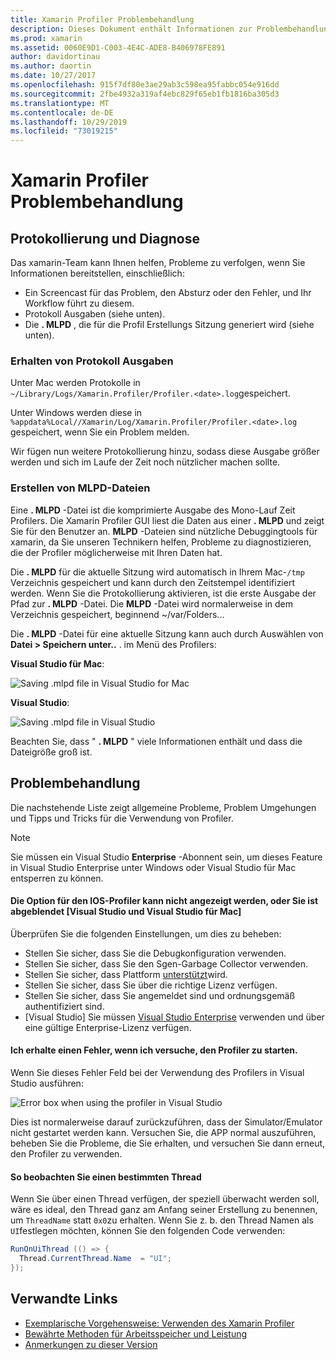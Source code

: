 ```yaml
---
title: Xamarin Profiler Problembehandlung
description: Dieses Dokument enthält Informationen zur Problembehandlung im Zusammenhang mit dem Xamarin Profiler. Es werden Probleme im Zusammenhang mit Protokollierung und Diagnose, der IDE und anderen Themen beschrieben.
ms.prod: xamarin
ms.assetid: 0060E9D1-C003-4E4C-ADE8-B406978FE891
author: davidortinau
ms.author: daortin
ms.date: 10/27/2017
ms.openlocfilehash: 915f7df80e3ae29ab3c598ea95fabbc054e916dd
ms.sourcegitcommit: 2fbe4932a319af4ebc829f65eb1fb1816ba305d3
ms.translationtype: MT
ms.contentlocale: de-DE
ms.lasthandoff: 10/29/2019
ms.locfileid: "73019215"
---
```

# <a name="xamarin-profiler-troubleshooting"></a>Xamarin Profiler Problembehandlung

## <a name="logging-and-diagnostics"></a>Protokollierung und Diagnose

Das xamarin-Team kann Ihnen helfen, Probleme zu verfolgen, wenn Sie Informationen bereitstellen, einschließlich:

- Ein Screencast für das Problem, den Absturz oder den Fehler, und Ihr Workflow führt zu diesem.
- Protokoll Ausgaben (siehe unten).
- Die **. MLPD** , die für die Profil Erstellungs Sitzung generiert wird (siehe unten).

### <a name="getting-log-outputs"></a>Erhalten von Protokoll Ausgaben

Unter Mac werden Protokolle in `~/Library/Logs/Xamarin.Profiler/Profiler.<date>.log`gespeichert.

Unter Windows werden diese in `%appdata%Local//Xamarin/Log/Xamarin.Profiler/Profiler.<date>.log` gespeichert, wenn Sie ein Problem melden.

Wir fügen nun weitere Protokollierung hinzu, sodass diese Ausgabe größer werden und sich im Laufe der Zeit noch nützlicher machen sollte.

<a name="gen_mlpd" />

### <a name="generating-mlpd-files"></a>Erstellen von MLPD-Dateien

Eine **. MLPD** -Datei ist die komprimierte Ausgabe des Mono-Lauf Zeit Profilers. Die Xamarin Profiler GUI liest die Daten aus einer **. MLPD** und zeigt Sie für den Benutzer an. **MLPD** -Dateien sind nützliche Debuggingtools für xamarin, da Sie unseren Technikern helfen, Probleme zu diagnostizieren, die der Profiler möglicherweise mit Ihren Daten hat.

Die **. MLPD** für die aktuelle Sitzung wird automatisch in Ihrem Mac-`/tmp` Verzeichnis gespeichert und kann durch den Zeitstempel identifiziert werden. Wenn Sie die Protokollierung aktivieren, ist die erste Ausgabe der Pfad zur **. MLPD** -Datei. Die **MLPD** -Datei wird normalerweise in dem Verzeichnis gespeichert, beginnend ~/var/Folders...

Die **. MLPD** -Datei für eine aktuelle Sitzung kann auch durch Auswählen von **Datei > Speichern unter..** . im Menü des Profilers:

**Visual Studio für Mac**:

![](troubleshooting-images/image17.png "Saving .mlpd file in Visual Studio for Mac")

**Visual Studio**:

![](troubleshooting-images/image17-vs.png "Saving .mlpd file in Visual Studio")

Beachten Sie, dass " **. MLPD** " viele Informationen enthält und dass die Dateigröße groß ist.

## <a name="troubleshooting"></a>Problembehandlung

Die nachstehende Liste zeigt allgemeine Probleme, Problem Umgehungen und Tipps und Tricks für die Verwendung von Profiler.

> [!NOTE]
> Sie müssen ein Visual Studio **Enterprise** -Abonnent sein, um dieses Feature in Visual Studio Enterprise unter Windows oder Visual Studio für Mac entsperren zu können.

#### <a name="i-cant-see-the-ios-profiler-option-or-it-is-greyed-out-visual-studio-and-visual-studio-for-mac"></a>Die Option für den IOS-Profiler kann nicht angezeigt werden, oder Sie ist abgeblendet [Visual Studio und Visual Studio für Mac]

Überprüfen Sie die folgenden Einstellungen, um dies zu beheben:

- Stellen Sie sicher, dass Sie die Debugkonfiguration verwenden.
- Stellen Sie sicher, dass Sie den Sgen-Garbage Collector verwenden.
- Stellen Sie sicher, dass Plattform [unterstützt](~/tools/profiler/index.md#Profiler_Support)wird.
- Stellen Sie sicher, dass Sie über die richtige Lizenz verfügen.
- Stellen Sie sicher, dass Sie angemeldet sind und ordnungsgemäß authentifiziert sind.
- [Visual Studio] Sie müssen [Visual Studio Enterprise](https://visualstudio.microsoft.com/vs/enterprise/) verwenden und über eine gültige Enterprise-Lizenz verfügen.

#### <a name="i-get-an-error-when-i-try-to-launch-the-profiler"></a>Ich erhalte einen Fehler, wenn ich versuche, den Profiler zu starten.

Wenn Sie dieses Fehler Feld bei der Verwendung des Profilers in Visual Studio ausführen:

![](troubleshooting-images/error.png "Error box when using the profiler in Visual Studio")

Dies ist normalerweise darauf zurückzuführen, dass der Simulator/Emulator nicht gestartet werden kann. Versuchen Sie, die APP normal auszuführen, beheben Sie die Probleme, die Sie erhalten, und versuchen Sie dann erneut, den Profiler zu verwenden.

#### <a name="to-watch-a-specific-thread"></a>So beobachten Sie einen bestimmten Thread

Wenn Sie über einen Thread verfügen, der speziell überwacht werden soll, wäre es ideal, den Thread ganz am Anfang seiner Erstellung zu benennen, um `ThreadName` statt `0x0`zu erhalten. Wenn Sie z. b. den Thread Namen als `UI`festlegen möchten, können Sie den folgenden Code verwenden:

```csharp
RunOnUiThread (() => {
  Thread.CurrentThread.Name  = "UI";
});
```

## <a name="related-links"></a>Verwandte Links

- [Exemplarische Vorgehensweise: Verwenden des Xamarin Profiler](~/tools/profiler/index.md)
- [Bewährte Methoden für Arbeitsspeicher und Leistung](~/cross-platform/deploy-test/memory-perf-best-practices.md)
- [Anmerkungen zu dieser Version](https://github.com/xamarin/release-notes-archive/blob/master/release-notes/profiler/preview/index.md)
